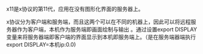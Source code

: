 x11是x协议的第11代，应用在没有图形化界面的服务器上。

x协议分为客户端和服务端，而且这两个可以在不同的机器上，因此可以将远程服务器作为客户端，本机作为服务端即画面绘制与输出 。通过设置export DISPLAY变量来将服务器端即客户端的界面显示到本机即服务端上。（是在服务端器端执行export DISPLAY=本机ip:0.0)

